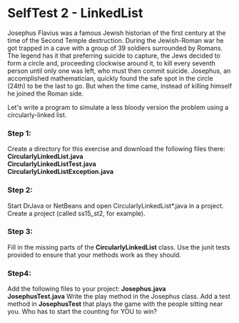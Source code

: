 # SelfTest 2 - LinkedList


Josephus Flavius was a famous Jewish historian of the first century at the time of the Second Temple destruction.  During the Jewish-Roman war he got trapped in a cave with a group of 39 soldiers surrounded by Romans.  The legend has it that preferring suicide to capture, the Jews decided to form a circle and, proceeding clockwise around it, to kill every seventh person until only one was left, who must then commit suicide.  Josephus, an accomplished mathematician, quickly found the safe spot in the circle (24th) to be the last to go.  But when the time came, instead of killing himself he joined the Roman side.

Let's write a program to simulate a less bloody version the problem using a circularly-linked list.

### Step 1:
Create a directory for this exercise and download the following files there:  
**CircularlyLinkedList.java**  
**CircularlyLinkedListTest.java**  
**CircularlyLinkedListException.java**

### Step 2:
Start DrJava or NetBeans and open CircularlyLinkedList*.java in a project.  Create a project (called ss15_st2, for example).

### Step 3:
Fill in the missing parts of the **CircularlyLinkedList** class.
Use the junit tests provided to ensure that your methods work as they should.

### Step4:
Add the following files to your project:
**Josephus.java**  
**JosephusTest.java**
Write the play method in the Josephus class.
Add a test method in **JosephusTest** that plays the game with the people sitting near you.
Who has to start the counting for YOU to win?